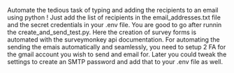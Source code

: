 Automate the tedious task of typing and adding the recipients to an email using python ! Just add the list of recipients in the email_addresses.txt file and the secret credentials in your .env file. You are good to go after runnin the create_and_send_test.py. Here the creation of survey forms is automated with the surveymonkey api documentation. For automating the sending the emais automatically and seamlessly, you need to setup 2 FA for the gmail account you wish to send and email for. Later you could tweak the settings to create an SMTP password and add that to your .env file as well. 
